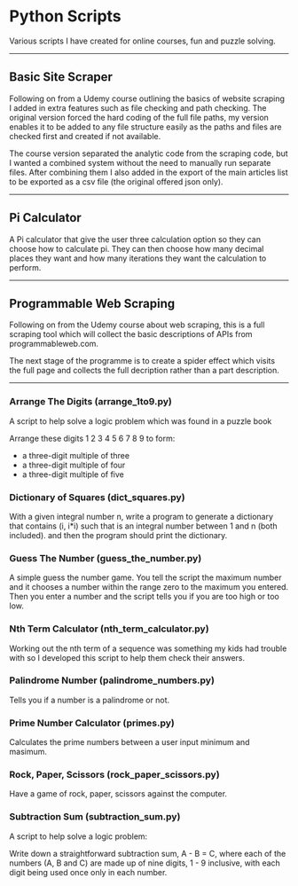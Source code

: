 # Python Scripts
Various scripts I have created for online courses, fun and puzzle solving.

----------

## Basic Site Scraper
Following on from a Udemy course outlining the basics of website scraping I added in extra features such as file checking and path checking. The original version forced the hard coding of the full file paths, my version enables it to be added to any file structure easily as the paths and files are checked first and created if not available.

The course version separated the analytic code from the scraping code, but I wanted a combined system without the need to manually run separate files. After combining them I also added in the export of the main articles list to be exported as a csv file (the original offered json only).

----------

## Pi Calculator
A Pi calculator that give the user three calculation option so they can choose how to calculate pi. They can then choose how many decimal places they want and how many iterations they want the calculation to perform.

----------

## Programmable Web Scraping
Following on from the Udemy course about web scraping, this is a full scraping tool which will collect the basic descriptions of APIs from programmableweb.com.

The next stage of the programme is to create a spider effect which visits the full page and collects the full decription rather than a part description.

----------

### Arrange The Digits (arrange_1to9.py)
A script to help solve a logic problem which was found in a puzzle book

Arrange these digits 1 2 3 4 5 6 7 8 9 to form:
* a three-digit multiple of three
* a three-digit multiple of four
* a three-digit multiple of five


### Dictionary of Squares (dict_squares.py)
With a given integral number n, write a program to generate a dictionary that contains (i, i*i) such that is an integral number between 1 and n (both included). and then the program should print the dictionary.

### Guess The Number (guess_the_number.py)
A simple guess the number game. You tell the script the maximum number and it chooses a number within the range zero to the maximum you entered. Then you enter a number and the script tells you if you are too high or too low.


### Nth Term Calculator (nth_term_calculator.py)
Working out the nth term of a sequence was something my kids had trouble with so I developed this script to help them check their answers.




### Palindrome Number (palindrome_numbers.py)
Tells you if a number is a palindrome or not.




### Prime Number Calculator (primes.py)
Calculates the prime numbers between a user input minimum and masimum.



### Rock, Paper, Scissors (rock_paper_scissors.py)
Have a game of rock, paper, scissors against the computer.



### Subtraction Sum (subtraction_sum.py)
A script to help solve a logic problem:

Write down a straightforward subtraction sum, A - B = C, where each of the numbers (A, B and C) are made up of nine digits, 1 - 9 inclusive, with each digit being used once only in each number.
